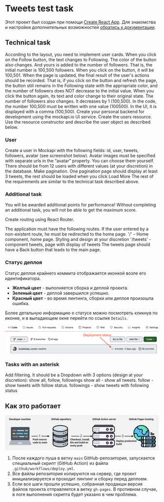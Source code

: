 # Tweets test task

Этот проект был создан при помощи
[Create React App](https://github.com/facebook/create-react-app). Для знакомства
и настройки дополнительных возможностей
[обратись к документации](https://facebook.github.io/create-react-app/docs/getting-started).

## Technical task

According to the layout, you need to implement user cards.
When you click on the Follow button, the text changes to Following. The color of the button also changes. And yours is added to the number of followers. That is, the initial number is 100,500 followers. When you click on the button, it will be 100,501.
When the page is updated, the final result of the user's actions should be recorded. That is, if you click on the button and refresh the page, the button still remains in the Following state with the appropriate color, and the number of followers does NOT decrease to the initial value.
When you click the button again, its text and color change to their original state. The number of followers also changes. It decreases by 1 (100,500).
In the code, the number 100,500 must be written with one value (100500). In the UI, it is displayed with a comma (100,500).
Create your personal backend for development using the mockapi.io UI service. Create the users resource. Use the resource constructor and describe the user object as described below.

### User

Create a user in Mockapi with the following fields: id, user, tweets, followers, avatar (see screenshot below).
Avatar images must be specified with separate urls in the “avatar” property. You can choose them yourself.
There should be from 12 users with different values (at your discretion) in the database. Make pagination. One pagination page should display at least 3 tweets, the rest should be loaded when you click Load More
The rest of the requirements are similar to the technical task described above.

### Additional task

You will be awarded additional points for performance! Without completing an additional task, you will not be able to get the maximum score.

Create routing using React Router.

The application must have the following routes. If the user entered by a non-existent route, he must be redirected to the home page. '/' – Home component, home page. Styling and design at your discretion '/tweets' - component tweets, page with display of tweets The tweets page should have a Back button that leads to the main page.

### Статус деплоя

Статус деплоя крайнего коммита отображается иконкой возле его идентификатора.

- **Желтый цвет** - выполняется сборка и деплой проекта.
- **Зеленый цвет** - деплой завершился успешно.
- **Красный цвет** - во время линтинга, сборки или деплоя произошла ошибка.

Более детальную информацию о статусе можно посмотреть кликнув по иконке, и в
выпадающем окне перейти по ссылке `Details`.

![Deployment status](./assets/deploy-status.png)

### Tasks with an asterisk

Add filtering. It should be a Dropdown with 3 options (design at your discretion): show all, follow, followings show all - show all tweets. follow - show tweets with follow status. followings - show tweets with following status



## Как это работает

![How it works](./assets/how-it-works.png)

1. После каждого пуша в ветку `main` GitHub-репозитория, запускается специальный
   скрипт (GitHub Action) из файла `.github/workflows/deploy.yml`.
2. Все файлы репозитория копируются на сервер, где проект инициализируется и
   проходит линтинг и сборку перед деплоем.
3. Если все шаги прошли успешно, собранная продакшн версия файлов проекта
   отправляется в ветку `gh-pages`. В противном случае, в логе выполнения
   скрипта будет указано в чем проблема.
